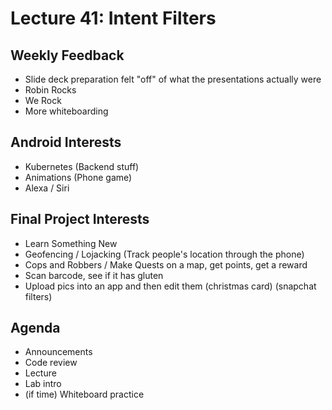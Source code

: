 # Lecture 41: Intent Filters

## Weekly Feedback

- Slide deck preparation felt "off" of what the presentations actually were
- Robin Rocks
- We Rock
- More whiteboarding

## Android Interests

- Kubernetes (Backend stuff)
- Animations (Phone game)
- Alexa / Siri 

## Final Project Interests

- Learn Something New
- Geofencing / Lojacking (Track people's location through the phone)
- Cops and Robbers / Make Quests on a map, get points, get a reward
- Scan barcode, see if it has gluten
- Upload pics into an app and then edit them (christmas card) (snapchat filters)

## Agenda

- Announcements
- Code review
- Lecture
- Lab intro
- (if time) Whiteboard practice
